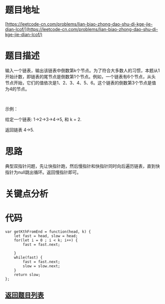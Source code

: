 # 题目地址

[https://leetcode-cn.com/problems/lian-biao-zhong-dao-shu-di-kge-jie-dian-lcof/](https://leetcode-cn.com/problems/lian-biao-zhong-dao-shu-di-kge-jie-dian-lcof/)

# 题目描述
输入一个链表，输出该链表中倒数第k个节点。为了符合大多数人的习惯，本题从1开始计数，即链表的尾节点是倒数第1个节点。例如，一个链表有6个节点，从头节点开始，它们的值依次是1、2、3、4、5、6。这个链表的倒数第3个节点是值为4的节点。

 

示例：

给定一个链表: 1->2->3->4->5, 和 k = 2.

返回链表 4->5.

# 思路

典型双指针问题，先让快指针跑，然后慢指针和快指针同时向后遍历链表，直到快指针为null跳出循环。返回慢指针即可。

# 关键点分析

# 代码
    var getKthFromEnd = function(head, k) {
        let fast = head, slow = head;
        for(let i = 0 ; i < k; i++) {
            fast = fast.next;
            
        }
        while(fast) {
            fast = fast.next;
            slow = slow.next;
        }
        return slow;
    };
## [返回题目列表](../../README.md)